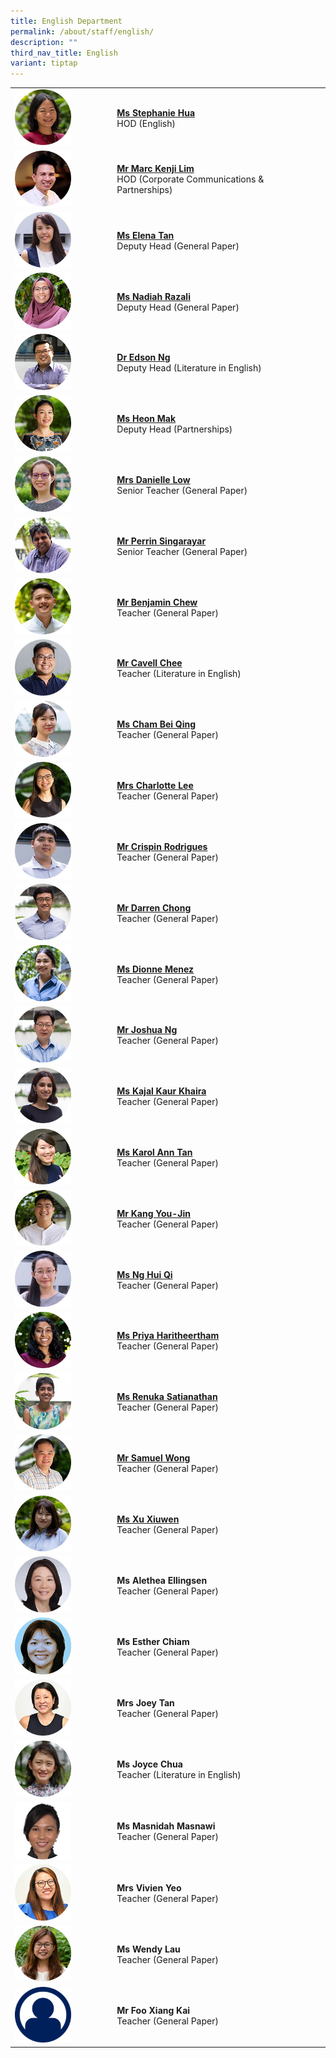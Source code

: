 ```yaml
---
title: English Department
permalink: /about/staff/english/
description: ""
third_nav_title: English
variant: tiptap
---
```

<table style="minWidth: 50px">
<colgroup>
<col>
<col>
</colgroup>
<tbody>
<tr>
<td rowspan="1" colspan="1">
<div class="isomer-image-wrapper">
<img style="width: 60%;" height="auto" width="100%" src="/images/Staff/EL-Stephanie-Hua_s.jpg">
</div>
</td>
<td rowspan="1" colspan="1">
<p><strong><a href="/about/staff/english/ms-stephanie-hua/" rel="noopener noreferrer nofollow" target="_blank">Ms Stephanie Hua</a></strong> 
<br>HOD (English)</p>
</td>
</tr>
<tr>
<td rowspan="1" colspan="1">
<div class="isomer-image-wrapper">
<img style="width: 60%;" height="auto" width="100%" src="/images/Staff/HOD-Marc-Kenji-Lim_s.jpg">
</div>
</td>
<td rowspan="1" colspan="1">
<p><strong><a href="/about/staff/english/mr-marc-kenji-lim/" rel="noopener noreferrer nofollow" target="_blank">Mr Marc Kenji Lim</a></strong> 
<br>HOD (Corporate Communications &amp; Partnerships)</p>
</td>
</tr>
<tr>
<td rowspan="1" colspan="1">
<div class="isomer-image-wrapper">
<img style="width: 60%;" height="auto" width="100%" src="/images/Staff/EL_ElenaTan_s.jpg">
</div>
</td>
<td rowspan="1" colspan="1">
<p><strong><a href="/about/staff/english/ms-elena-tan/" rel="noopener noreferrer nofollow" target="_blank">Ms Elena Tan</a></strong> 
<br>Deputy Head (General Paper)</p>
</td>
</tr>
<tr>
<td rowspan="1" colspan="1">
<div class="isomer-image-wrapper">
<img style="width: 60%;" height="auto" width="100%" src="/images/Staff/Nadiah-Razali-s.jpg">
</div>
</td>
<td rowspan="1" colspan="1">
<p><strong><a href="/about/staff/english/ms-nadiah-razali/" rel="noopener noreferrer nofollow" target="_blank">Ms Nadiah Razali</a></strong> 
<br>Deputy Head (General Paper)</p>
</td>
</tr>
<tr>
<td rowspan="1" colspan="1">
<div class="isomer-image-wrapper">
<img style="width: 60%;" height="auto" width="100%" src="/images/Staff/Eng-Edson-Ng_s.jpg">
</div>
</td>
<td rowspan="1" colspan="1">
<p><strong><a href="/about/staff/english/dr-edson-ng/" rel="noopener noreferrer nofollow" target="_blank">Dr Edson Ng</a></strong> 
<br>Deputy Head (Literature in English)</p>
</td>
</tr>
<tr>
<td rowspan="1" colspan="1">
<div class="isomer-image-wrapper">
<img style="width: 60%;" height="auto" width="100%" src="/images/Staff/EL-Heon-Mak_s.jpg">
</div>
</td>
<td rowspan="1" colspan="1">
<p><strong><a href="/about/staff/english/ms-heon-mak/" rel="noopener noreferrer nofollow" target="_blank">Ms Heon Mak</a></strong> 
<br>Deputy Head (Partnerships)</p>
</td>
</tr>
<tr>
<td rowspan="1" colspan="1">
<div class="isomer-image-wrapper">
<img style="width: 60%;" height="auto" width="100%" src="/images/Staff/English-Danielle-M-Low_s.jpg">
</div>
</td>
<td rowspan="1" colspan="1">
<p><strong><a href="/about/staff/english/mrs-danielle-marie-low/" rel="noopener noreferrer nofollow" target="_blank">Mrs Danielle Low</a></strong> 
<br>Senior Teacher (General Paper)</p>
</td>
</tr>
<tr>
<td rowspan="1" colspan="1">
<div class="isomer-image-wrapper">
<img style="width: 60%;" height="auto" width="100%" src="/images/Staff/Eng-Perrin_s.jpg">
</div>
</td>
<td rowspan="1" colspan="1">
<p><strong><a href="/about/staff/english/mr-perrin-singarayar/" rel="noopener noreferrer nofollow" target="_blank">Mr Perrin Singarayar</a></strong> 
<br>Senior Teacher (General Paper)</p>
</td>
</tr>
<tr>
<td rowspan="1" colspan="1">
<div class="isomer-image-wrapper">
<img style="width: 60%;" height="auto" width="100%" src="/images/Staff/EL-Benjamin-Chew_s.jpg">
</div>
</td>
<td rowspan="1" colspan="1">
<p><strong><a href="/about/staff/english/mr-benjamin-chew/" rel="noopener noreferrer nofollow" target="_blank">Mr Benjamin Chew</a></strong> 
<br>Teacher (General Paper)</p>
</td>
</tr>
<tr>
<td rowspan="1" colspan="1">
<div class="isomer-image-wrapper">
<img style="width: 60%;" height="auto" width="100%" src="/images/Staff/eng-cavell-chee_s.jpg">
</div>
</td>
<td rowspan="1" colspan="1">
<p><strong><a href="/about/staff/english/mr-cavell-chee/" rel="noopener noreferrer nofollow" target="_blank">Mr Cavell Chee</a></strong> 
<br>Teacher (Literature in English)</p>
</td>
</tr>
<tr>
<td rowspan="1" colspan="1">
<div class="isomer-image-wrapper">
<img style="width: 60%;" height="auto" width="100%" src="/images/Staff/EL-Cham-Bei-Qing_s.jpg">
</div>
</td>
<td rowspan="1" colspan="1">
<p><strong><a href="/about/staff/english/ms-cham-bei-qing/" rel="noopener noreferrer nofollow" target="_blank">Ms Cham Bei Qing</a></strong> 
<br>Teacher (General Paper)</p>
</td>
</tr>
<tr>
<td rowspan="1" colspan="1">
<div class="isomer-image-wrapper">
<img style="width: 60%;" height="auto" width="100%" src="/images/Staff/EL-Charlotte-Tan_s.jpg">
</div>
</td>
<td rowspan="1" colspan="1">
<p><strong><a href="/about/staff/english/mrs-charlotte-lee/" rel="noopener noreferrer nofollow" target="_blank">Mrs Charlotte Lee</a></strong> 
<br>Teacher (General Paper)</p>
</td>
</tr>
<tr>
<td rowspan="1" colspan="1">
<div class="isomer-image-wrapper">
<img style="width: 60%;" height="auto" width="100%" src="/images/Staff/EL_CrispinRodrigues_s.jpg">
</div>
</td>
<td rowspan="1" colspan="1">
<p><strong><a href="/about/staff/english/mr-crispin-rodrigues/" rel="noopener noreferrer nofollow" target="_blank">Mr Crispin Rodrigues</a></strong> 
<br>Teacher (General Paper)</p>
</td>
</tr>
<tr>
<td rowspan="1" colspan="1">
<div class="isomer-image-wrapper">
<img style="width: 60%;" height="auto" width="100%" src="/images/Staff/EL-Darren-Chong_s.jpg">
</div>
</td>
<td rowspan="1" colspan="1">
<p><strong><a href="/about/staff/english/mr-darren-chong/" rel="noopener noreferrer nofollow" target="_blank">Mr Darren Chong</a></strong> 
<br>Teacher (General Paper)</p>
</td>
</tr>
<tr>
<td rowspan="1" colspan="1">
<div class="isomer-image-wrapper">
<img style="width: 60%;" height="auto" width="100%" alt="" src="/images/Staff/EL_Dionne_Menez.jpg">
</div>
</td>
<td rowspan="1" colspan="1">
<p><strong><a href="/about/staff/english/ms-dionne-menez" rel="noopener noreferrer nofollow" target="_blank">Ms Dionne Menez</a></strong>
<br>Teacher (General Paper)</p>
</td>
</tr>
<tr>
<td rowspan="1" colspan="1">
<div class="isomer-image-wrapper">
<img style="width: 60%;" height="auto" width="100%" src="/images/Staff/EL-Joshua-Ng_s.jpg">
</div>
</td>
<td rowspan="1" colspan="1">
<p><strong><a href="/about/staff/english/mr-joshua-ng/" rel="noopener noreferrer nofollow" target="_blank">Mr Joshua Ng</a></strong> 
<br>Teacher (General Paper)</p>
</td>
</tr>
<tr>
<td rowspan="1" colspan="1">
<div class="isomer-image-wrapper">
<img style="width: 60%;" height="auto" width="100%" src="/images/Staff/EL-Kajal-Kaur_s.jpg">
</div>
</td>
<td rowspan="1" colspan="1">
<p><strong><a href="/about/staff/english/ms-kajal-kaur-khaira/" rel="noopener noreferrer nofollow" target="_blank">Ms Kajal Kaur Khaira</a></strong> 
<br>Teacher (General Paper)</p>
</td>
</tr>
<tr>
<td rowspan="1" colspan="1">
<div class="isomer-image-wrapper">
<img style="width: 60%;" height="auto" width="100%" src="/images/Staff/Eng-KarolTan_s.jpg">
</div>
</td>
<td rowspan="1" colspan="1">
<p><strong><a href="/about/staff/english/ms-karol-ann-tan/" rel="noopener noreferrer nofollow" target="_blank">Ms Karol Ann Tan</a></strong> 
<br>Teacher (General Paper)</p>
</td>
</tr>
<tr>
<td rowspan="1" colspan="1">
<div class="isomer-image-wrapper">
<img style="width: 60%;" height="auto" width="100%" alt="" src="/images/Staff/EL_Kang_Youjin.jpg">
</div>
</td>
<td rowspan="1" colspan="1">
<p><strong><a href="/about/staff/english/mr-kang-you-jin" rel="noopener noreferrer nofollow" target="_blank">Mr Kang You-Jin</a></strong>
<br>Teacher (General Paper)</p>
</td>
</tr>
<tr>
<td rowspan="1" colspan="1">
<div class="isomer-image-wrapper">
<img style="width: 60%;" height="auto" width="100%" src="/images/Staff/EL_NgHuiQi_s.jpg">
</div>
</td>
<td rowspan="1" colspan="1">
<p><strong><a href="/about/staff/english/ms-ng-hui-qi/" rel="noopener noreferrer nofollow" target="_blank">Ms Ng Hui Qi</a></strong> 
<br>Teacher (General Paper)</p>
</td>
</tr>
<tr>
<td rowspan="1" colspan="1">
<div class="isomer-image-wrapper">
<img style="width: 60%;" height="auto" width="100%" src="/images/Staff/EL-Priyah-Hari_s.jpg">
</div>
</td>
<td rowspan="1" colspan="1">
<p><strong><a href="/about/staff/english/ms-priya-haritheertham/" rel="noopener noreferrer nofollow" target="_blank">Ms Priya Haritheertham</a></strong> 
<br>Teacher (General Paper)</p>
</td>
</tr>
<tr>
<td rowspan="1" colspan="1">
<div class="isomer-image-wrapper">
<img style="width: 60%;" height="auto" width="100%" src="/images/Staff/EL-Renuka-Satianathan_s.jpg">
</div>
</td>
<td rowspan="1" colspan="1">
<p><strong><a href="/about/staff/english/ms-renuka-satianathan/" rel="noopener noreferrer nofollow" target="_blank">Ms Renuka Satianathan</a></strong> 
<br>Teacher (General Paper)</p>
</td>
</tr>
<tr>
<td rowspan="1" colspan="1">
<div class="isomer-image-wrapper">
<img style="width: 60%;" height="auto" width="100%" src="/images/Staff/EL-Samuel-Wong_s.jpg">
</div>
</td>
<td rowspan="1" colspan="1">
<p><strong><a href="/about/staff/english/mr-samuel-wong/" rel="noopener noreferrer nofollow" target="_blank">Mr Samuel Wong</a></strong> 
<br>Teacher (General Paper)</p>
</td>
</tr>
<tr>
<td rowspan="1" colspan="1">
<div class="isomer-image-wrapper">
<img style="width: 60%;" height="auto" width="100%" src="/images/Staff/el-xu-xiuwen_s.jpg">
</div>
</td>
<td rowspan="1" colspan="1">
<p><strong><a href="/about/staff/english/ms-xu-xiuwen/" rel="noopener noreferrer nofollow" target="_blank">Ms Xu Xiuwen</a></strong> 
<br>Teacher (General Paper)</p>
</td>
</tr>
<tr>
<td rowspan="1" colspan="1">
<div class="isomer-image-wrapper">
<img style="width: 60%;" height="auto" width="100%" alt="" src="/images/Staff/EL_Alethea_Ellingsen.jpg">
</div>
</td>
<td rowspan="1" colspan="1">
<p><strong>Ms Alethea Ellingsen</strong> 
<br>Teacher (General Paper)</p>
</td>
</tr>
<tr>
<td rowspan="1" colspan="1">
<div class="isomer-image-wrapper">
<img style="width: 60%;" height="auto" width="100%" alt="" src="/images/Staff/Esther_Chiam.jpg">
</div>
</td>
<td rowspan="1" colspan="1">
<p><strong>Ms Esther Chiam</strong> 
<br>Teacher (General Paper)</p>
</td>
</tr>
<tr>
<td rowspan="1" colspan="1">
<div class="isomer-image-wrapper">
<img style="width: 60%;" height="auto" width="100%" src="/images/Staff/EL-Joey-Tan_s.jpg">
</div>
</td>
<td rowspan="1" colspan="1">
<p><strong>Mrs Joey Tan</strong> 
<br>Teacher (General Paper)</p>
</td>
</tr>
<tr>
<td rowspan="1" colspan="1">
<div class="isomer-image-wrapper">
<img style="width: 60%;" height="auto" width="100%" alt="" src="/images/Staff/EL_Joyce_Yeo.jpg">
</div>
</td>
<td rowspan="1" colspan="1">
<p><strong>Ms Joyce Chua</strong> 
<br>Teacher (Literature in English)</p>
</td>
</tr>
<tr>
<td rowspan="1" colspan="1">
<div class="isomer-image-wrapper">
<img style="width: 60%;" height="auto" width="100%" alt="" src="/images/Staff/Masnidah_Masnawi.jpg">
</div>
</td>
<td rowspan="1" colspan="1">
<p><strong>Ms Masnidah Masnawi</strong> 
<br>Teacher (General Paper)</p>
</td>
</tr>
<tr>
<td rowspan="1" colspan="1">
<div class="isomer-image-wrapper">
<img style="width: 60%;" height="auto" width="100%" src="/images/Staff/EL-Vivien-Yeo_s.jpg">
</div>
</td>
<td rowspan="1" colspan="1">
<p><strong>Mrs Vivien Yeo</strong> 
<br>Teacher (General Paper)</p>
</td>
</tr>
<tr>
<td rowspan="1" colspan="1">
<div class="isomer-image-wrapper">
<img style="width: 60%;" height="auto" width="100%" alt="" src="/images/Staff/EL_Wendy_Lau.jpg">
</div>
</td>
<td rowspan="1" colspan="1">
<p><strong>Ms Wendy Lau</strong> 
<br>Teacher (General Paper)</p>
</td>
</tr>
<tr>
<td rowspan="1" colspan="1">
<div class="isomer-image-wrapper">
<img style="width: 60%;" height="auto" width="100%" src="/images/Staff/Staff-Profile.png">
</div>
</td>
<td rowspan="1" colspan="1">
<p><strong>Mr Foo Xiang Kai</strong> 
<br>Teacher (General Paper)</p>
</td>
</tr>
</tbody>
</table>
<p></p>
